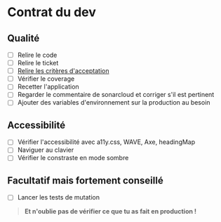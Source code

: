 # Contrat du dev

## Qualité

- [ ] Relire le code
- [ ] Relire le ticket
- [ ] [Relire les critères d'acceptation](https://github.com/anct-cnum/suite-gestionnaire-numerique/discussions/252)
- [ ] Vérifier le coverage
- [ ] Recetter l'application
- [ ] Regarder le commentaire de sonarcloud et corriger s'il est pertinent
- [ ] Ajouter des variables d'environnement sur la production au besoin

## Accessibilité

- [ ] Vérifier l'accessibilité avec a11y.css, WAVE, Axe, headingMap
- [ ] Naviguer au clavier
- [ ] Vérifier le constraste en mode sombre

## Facultatif mais fortement conseillé

- [ ] Lancer les tests de mutation

> **Et n'oublie pas de vérifier ce que tu as fait en production !**
